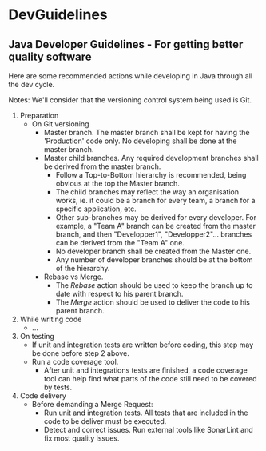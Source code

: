 # DevGuidelines
## Java Developer Guidelines - For getting better quality software

Here are some recommended actions while developing in Java through all the dev cycle.

Notes: We'll consider that the versioning control system being used is Git.

1. Preparation
   * On Git versioning
     * Master branch.
       The master branch shall be kept for having the 'Production' code only.
       No developing shall be done at the master branch.       
     * Master child branches.
       Any required development branches shall be derived from the master branch.
       * Follow a Top-to-Bottom hierarchy is recommended, being obvious at the top the Master branch.
       * The child branches may reflect the way an organisation works, ie. it could be a branch for every team, a branch for a specific application, etc.
       * Other sub-branches may be derived for every developer. For example, a "Team A" branch can be created from the master branch, and then "Developper1", "Developper2"... branches can be derived from the "Team A" one.
       * No developer branch shall be created from the Master one.
       * Any number of developer branches should be at the bottom of the hierarchy.
     * Rebase vs Merge.
         * The *Rebase* action should be used to keep the branch up to date with respect to his parent branch.
         * The *Merge* action should be used to deliver the code to his parent branch.
2. While writing code
   * ...
3. On testing
   * If unit and integration tests are written before coding, this step may be done before step 2 above.
   * Run a code coverage tool.
     * After unit and integrations tests are finished, a code coverage tool can help find what parts of the code still need to be covered by tests.
4. Code delivery
   * Before demanding a Merge Request:
     * Run unit and integration tests. All tests that are included in the code to be deliver must be executed.
     * Detect and correct issues. Run external tools like SonarLint and fix most quality issues.
     
